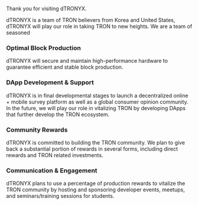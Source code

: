 Thank you for visiting dTRONYX.

dTRONYX is a team of TRON believers from Korea and United States, dTRONYX will play our role in taking TRON to new heights.
We are a team of seasoned 

### Optimal Block Production
dTRONYX will secure and maintain high-performance hardware to guarantee efficient and stable block production.

### DApp Development & Support
dTRONYX is in final developmental stages to launch a decentralized online + mobile survey platform 
as well as a global consumer opinion community. In the future, we will play our role in vitalizing 
TRON by developing DApps that further develop the TRON ecosystem.

### Community Rewards
dTRONYX is committed to building the TRON community. 
We plan to give back a substantial portion of rewards in several forms, 
including direct rewards and TRON related investments.

### Communication & Engagement
dTRONYX plans to use a percentage of production rewards to vitalize the TRON 
community by hosting and sponsoring developer events, meetups, and seminars/training sessions for students.

